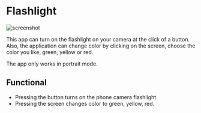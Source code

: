# Flashlight

![screenshot](/Screenshots/screenshot-flashlight.jpg)

This app can turn on the flashlight on your camera at the click of a button. Also, the application can change color by clicking on the screen, choose the color you like, green, yellow or red.

The app only works in portrait mode.

## Functional
- Pressing the button turns on the phone camera flashlight
- Pressing the screen changes color to green, yellow, red.
